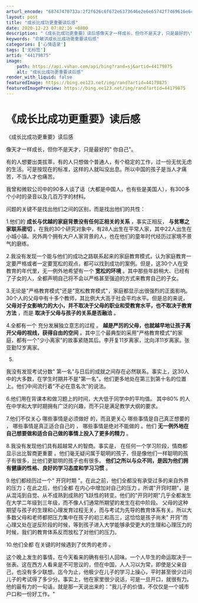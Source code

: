 ```yaml
---
arturl_encode: "68747470733a:2f2f626c6f672e6373646e2e6e65742f7469616e64696a756e:2f61727469636c652f64657461696c732f3434313739383735"
layout: post
title: "成长比成功更重要读后感"
date: 2020-12-23 07:02:16 +0800
description: "《成长比成功更重要》读后感像天才一样成长，但你不是天才，只是最好的\"你自己\"。有的人想要出类拔萃，有"
keywords: "俞敏洪成长比成功更重要读后感"
categories: ['心情语录']
tags: ['无标签']
artid: "44179875"
image:
    path: https://api.vvhan.com/api/bing?rand=sj&artid=44179875
    alt: "成长比成功更重要读后感"
render_with_liquid: false
featuredImage: https://bing.ee123.net/img/rand?artid=44179875
featuredImagePreview: https://bing.ee123.net/img/rand?artid=44179875
---
```


# 《成长比成功更重要》读后感

《成长比成功更重要》读后感

像天才一样成长，但你不是天才，只是最好的"
你自己"。

有的人想要出类拔萃，有的人只想做个普通人，有个稳定的工作，过一份无忧无虑的生活。可是按现在的标准，这样的人就叫没出息。所以中国的孩子是当人才痛苦，不当人才也痛苦。

我曾和微软公司中的90多人谈了话（大都是中国人，也有些是美国人），有300多个小时的录音以及几百万字的材料。

问题的关键不是找出他们之间的区别，而是找出他们的共性：

1.他们的
**成长与优越的家庭背景没有任何正相关的关系**
，事实正相反，
**与贫寒之家联系密切**
。在我的30个研究对象中，有28人出生在平常人家，其中22人出生在小城小镇。另外两个拥有大户人家背景的人，也在他们的童年时代经历过家境不景气的磨练。

2.我没有发现一个能与他们的成功之路联系起来的家庭教育模式，认为家庭教育一定要严格或者一定要宽松的观点，都可以找到成功的案例。但是，这30个人在受教育的年代里，无一例外地希望有一个
**宽松的环境**
。其中那些年龄稍大、已经有了子女的人，全都声明自己将不会以严格甚至强迫的方式来教育自己的子女。

3.无论是"严格教育模式"还是"宽松教育模式"，家庭都显示出很强烈的正面影响。30个人的父母中有十多个教师，其比例大大高于社会平均水平。但是总的来说，
**父母对子女影响力的大小，并不取决于父母的职业和受教育水平，也不取决于教育方法**
，而是
**取决于父母与孩子的关系是否融洽**
。

4.全都有一个
充分发展独立意志的过程
。
**越是严厉的父母，也就越早地让孩子离开父母的视线，获得自由的空间**
。其中三个最典型的采用"严格教育模式"的家庭，都有一个"少小离家"的故事紧随其后。李开复11岁离家，沈向洋11岁离家。张亚勤12岁离家。

5.
我没有发现考试分数"
第一名"与日后的成就之间存在必然联系。事实上，这30人中的大多数，在学生时期并不是"第一名"。他们更多地处在第三到第十名的位置上。他们中间流行着"不必在意名次"的说法。

6.他们用在背课本和做习题上的时间，大大低于同学中的平均值。
其中80%
的人在中学和大学时期拥有广泛的兴趣，而不只是满足教学大纲的要求。

7.他们不仅关心
哪些事情是必须做好
的，而且更关心
哪些事情是自己真正想要的
，
哪些事情是真正适合自己的
，
哪些事情是绝对不能做的
。他们
**无一例外地在自己想要做和适合自己做的事情上投入了更多的精力**
。

8.我没有发现他们具有超越常人的智商。事实是，
在任何一个学习阶段，情商都显示出比智商更重要
。他们毫无疑问属于聪明的孩子，但是像他们一样聪明的孩子有很多，比他们更聪明的孩子也有很多。
**他们之所以与众不同，是因为他们拥有健康的性格、良好的学习态度和学习习惯**
。

9.他们都经历过一个"
开窍时期
"。在此之前，他们全都没有承受过多的来自外界的压力；在此之后，他们全都
在内心中增加对自己的压力
。所谓"开窍时期"，是从混沌到自觉、从不成熟到成熟的飞跃性的转变。他们的"开窍时期"几乎全都发生在大学二年级到三年级，而不像人们通常所期望的发生在初中阶段。
父母的这种期望与孩子的生理和心理发育过程无关，而与考试为先导的教育体系有关。所以大多数父母和老师都把压力集中在孩子的初三和高三，这恰恰是孩子尚未"
开窍"而心理又处在逆反阶段的时候，等到孩子进入大学能够承受更大的生理和心理压力的时候，我们的教育体系反而放松了对他们的压力。

10.他们全都
在关键的时候遇到了优秀的老师
。

这个晚上发生的事情，在今天看来的确有些引人回味。一个人毕生的命运取决于一张表。这在西方人看来是不可思议的，但在中国，人人习以为常，即使是父亲自己，也没有多少联想。迄今为止，他极少在儿子的学习上操心，平时甚至很少过问儿子的考试得了多少分。事实上，他在家里很少说话，可是一旦开口，就很有力。他的最有力的一句话，就是那一天说出来的："我儿子的价值，不仅仅是一个城市户口和一份好工作。"